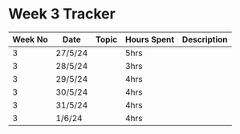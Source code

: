 # Week 3 Tracker

| Week No | Date    | Topic                                   | Hours Spent | Description                                                                                                                                                                        |
| ------- | ------- | --------------------------------------- | ----------- | ---------------------------------------------------------------------------------------------------------------------------------------------------------------------------------- |
| 3       | 27/5/24 |  | 5hrs        |  |
| 3       | 28/5/24 |                                         | 3hrs        |
| 3       | 29/5/24 |                                         | 4hrs        |
| 3       | 30/5/24 |                                         | 4hrs        |
| 3       | 31/5/24 |                                         | 4hrs        |
| 3       | 1/6/24  |                                         | 4hrs        |
